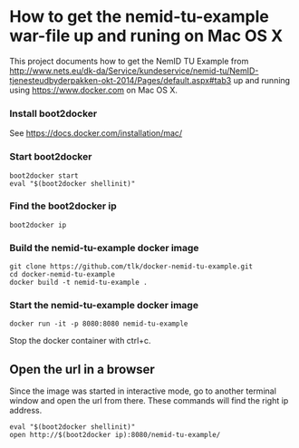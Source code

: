 
# How to get the nemid-tu-example war-file up and runing on Mac OS X
This project documents how to get the NemID TU Example from
http://www.nets.eu/dk-da/Service/kundeservice/nemid-tu/NemID-tjenesteudbyderpakken-okt-2014/Pages/default.aspx#tab3
up and running using https://www.docker.com on Mac OS X.


### Install boot2docker
See https://docs.docker.com/installation/mac/

### Start boot2docker
```
boot2docker start
eval "$(boot2docker shellinit)"
```

### Find the boot2docker ip
```
boot2docker ip
```

### Build the nemid-tu-example docker image
```
git clone https://github.com/tlk/docker-nemid-tu-example.git
cd docker-nemid-tu-example
docker build -t nemid-tu-example .
```

### Start the nemid-tu-example docker image
```
docker run -it -p 8080:8080 nemid-tu-example
```
Stop the docker container with ctrl+c.

## Open the url in a browser
Since the image was started in interactive mode, go to another terminal window
and open the url from there. These commands will find the right ip address.
```
eval "$(boot2docker shellinit)"
open http://$(boot2docker ip):8080/nemid-tu-example/
```

